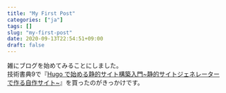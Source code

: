 ```yaml
---
title: "My First Post"
categories: ["ja"]
tags: []
slug: "my-first-post"
date: 2020-09-13T22:54:51+09:00
draft: false
---
```


雑にブログを始めてみることにしました。  
技術書典9で『[Hugo で始める静的サイト構築入門~静的サイトジェネレーターで作る自作サイト~](https://techbookfest.org/product/5095004003368960)』を買ったのがきっかけです。
